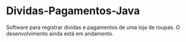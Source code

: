 # Dividas-Pagamentos-Java
Software para registrar dividas e pagamentos de uma loja de roupas. O desenvolvimento ainda está em andamento.
